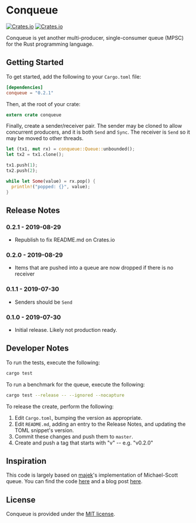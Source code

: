 # Conqueue

[![Crates.io](https://img.shields.io/crates/v/conqueue.svg?style=flat-square)](https://crates.io/crates/conqueue)
[![Crates.io](https://img.shields.io/crates/d/conqueue.svg?style=flat-square)](https://crates.io/crates/conqueue)

Conqueue is yet another multi-producer, single-consumer queue (MPSC) for the Rust programming language.

## Getting Started

To get started, add the following to your `Cargo.toml` file:

```toml
[dependencies]
conqueue = "0.2.1"
```

Then, at the root of your crate:

```rust
extern crate conqueue
```

Finally, create a sender/receiver pair. The sender may be cloned to
allow concurrent producers, and it is both `Send` and `Sync`. The
receiver is `Send` so it may be moved to other threads.

```rust
let (tx1, mut rx) = conqueue::Queue::unbounded();
let tx2 = tx1.clone();

tx1.push(1);
tx2.push(2);

while let Some(value) = rx.pop() {
  println!("popped: {}", value);
}
```

## Release Notes

### 0.2.1 - 2019-08-29

* Republish to fix README.md on Crates.io

### 0.2.0 - 2019-08-29

* Items that are pushed into a queue are now dropped if there is no receiver

### 0.1.1 - 2019-07-30

* Senders should be `Send`

### 0.1.0 - 2019-07-30

* Initial release. Likely not production ready.

## Developer Notes

To run the tests, execute the following:

```bash
cargo test
```

To run a benchmark for the queue, execute the following:

```bash
cargo test --release -- --ignored --nocapture
```

To release the create, perform the following:

1. Edit `Cargo.toml`, bumping the version as appropriate.
2. Edit `README.md`, adding an entry to the Release Notes, and updating the TOML snippet's version.
3. Commit these changes and push them to `master`.
4. Create and push a tag that starts with "v" -- e.g. "v0.2.0"

## Inspiration

This code is largely based on [majek](https://github.com/majek)'s
implementation of Michael-Scott queue. You can find the
code [here](https://github.com/majek/dump/blob/master/msqueue/queue_lock_mutex.c)
and a blog post [here](https://idea.popcount.org/2012-09-11-concurrent-queue-in-c/).

## License

Conqueue is provided under the [MIT license](LICENSE).
